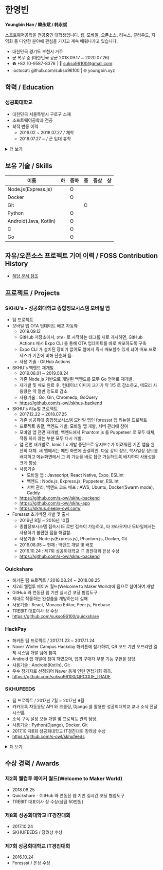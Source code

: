 # 한영빈
**Youngbin Han / 韓永斌 / 韩永斌**

소프트웨어공학을 전공중인 대학생입니다. 웹, 모바일, 오픈소스, 리눅스, 클라우드, 지역화 등 다양한 분야에 관심을 가지고 계속 배워나가고 있습니다.

- 대한민국 경기도 부천시 거주
- 군 복무 중 (대한민국 공군 2018.09.17 ~ 2020.07.26)
- :phone: +82 10-9587-8376 | :email: sukso96100@gmail.com
- :octocat: github.com/sukso96100 | :globe_with_meridians: youngbin.xyz

## 학력 / Education

### 성공회대학교
- 대한민국 서울특별시 구로구 소재
- 소프트웨어공학과 전공
- 학적 변동 이력
  - 2016.02 ~ 2018.07.27 / 재학
  - 2018.07.27 ~ / 군 입대 휴학
  
<details><summary>더 보기</summary>
  
### 시온고등학교
- 대한민국 경기도 부천시 범박동 소재
- 2013.03 ~ 2016.02 / 졸업
</details>

## 보유 기술 / Skills
이름 | 하 | 중하 | 중 | 중상 | 상
--- | --- | --- | --- | --- | ---
Node.js(Express.js) | | O | | | |
Docker | | O | | | |
Git | | | O | | |
Python | | O | | | |
Android(Java, Kotlin) | | O | | | |
C | | O | | | |
Go | | O | | | |

## 자유/오픈소스 프로젝트 기여 이력 / FOSS Contribution History
- [해당 문서 참조](FOSS_CONTRIB_HISTORY.md)

## 프로젝트 / Projects

### SKHU's - 성공회대학교 종합정보시스템 모바일 앱
- 팀 프로젝트
- 모바일 앱 OTA 업데이트 배포 자동화
  - 2019.09.12
  - GitHub 저장소에서, `OTA-` 로 시작하는 태그를 새로 개시하면, GitHub Actions 에서 Expo CLI 를 통해 OTA 업데이트를 바로 배포하도록 구축
  - Expo CLI 가 설치된 장비가 없어도 웹에서 즉시 배포할수 있게 되어 배포 프로세스가 기존에 비해 단순화 됨.
  - 사용 기술 : GitHub Actions
- SKHU's 백엔드 재개발
  - 2019.08.01 ~ 2019.08.24
  - 기존 Node.js 기반으로 개발된 백엔드를 모두 Go 언어로 재개발.
  - 재개발 및 배포 완료 후, 컨테이너 이미지 크기가 약 1/5 로 감소하고, 메모리 사용량은 약 절반 정도로 감소
  - 사용기술 : Go, Gin, Chromedp, GoQuery
  - https://github.com/s-owl/skhus-backend
- SKHU's 리뉴얼 프로젝트
  - 2017.12.22 ~ 2018.07.25
  - 기존 성공회대 종합정보시스템 모바일 앱인 foressst 앱 리뉴얼 프로젝트
  - 프로젝트 총괄, 백엔드 개발, 모바일 앱 개발, 서버 관리에 참여
  - 모바일 앱 전면 재개발, 백엔드에서 Phantom.js 를 Puppeteer 로 모두 대체, 작동 하지 않는 부분 모두 다시 개발.
  - 앱 전면 재개발로, Ionic 1.x 개발 중단으로 유지보수가 어려워진 기존 앱을 완전히 대체. 새 앱에서는 메인 화면에 출결확인, 다음 강의 정보, 학사일정 정보를 배치하고 메뉴화면에서 그 외 기능을 바로 접근 가능하도록 배치하여 사용성을 크게 향상.
  - 사용기술
    - 모바일 앱 : Javascript, React Native, Expo, ESLint
    - 백엔드 : Node.js, Express.js, Puppeteer, ESLint
    - 서버 관리, 백엔드 코드 배포 : AWS, Ubuntu, Docker(Swarm mode), Caddy
  - https://github.com/s-owl/skhu-backend
  - https://github.com/s-owl/skhu-app
  - https://skhus.sleepy-owl.com/
- Foressst 초기버전 개발 및 출시
  - 2016년 8월 ~ 2016년 10월
  - 종합정보시스템 접속시 IE 로만 접속이 가능하고, 타 브라우저나 모바일에서는 사용하기 불편한 점을 해결함.
  - 사용기술 : Node.js(Express.js), Phantom.js, Docker, Git
  - 2016.08.05 ~ 현재 : 백엔드 개발 및 배포
  - 2016.10.24 : 제7회 성공회대학교 IT 경진대회 은상 수상
  - https://github.com/s-owl/skhu-backend

### Quickshare
- 해커톤 팀 프로젝트 / 2018.08.24 ~ 2018.08.25
- 제2회 웰컴투 메이커 월드(Welcome to Maker World)에 팀으로 참여하여 개발
- GitHub 와 연동된 웹 기반 실시간 코딩 협업도구
- 제대로 작동하는 완성품을 개발하는데 실패
- 사용기술 : React, Monaco Editor, Peer.js, Firebase
- TREBIT 대표이사 상 수상
- https://github.com/sukso96100/quickshare

### HackPay
- 해커톤 팀 프로젝트 / 2017.11.23 ~ 2017.11.24
- Naver Winter Campus Hackday 해커톤에 참가하여, QR 코드 기반 오프라인 결제 시스템 개발 팀에 참여.
- Android 앱 개발에 참여 하였으며, 앱의 구매자 부분 기능 구현을 담당.
- 사용기술 : Android(Kotlin), Git
- 우수 참가자로 선정되어 Naver 동계 인턴 면접기회 획득.
- https://github.com/sukso96100/QRCODE_TRADE

### SKHUFEEDS
- 팀 프로젝트 / 2017년 7월 ~ 2017년 9월
- 카카오톡 자동응답 API 와 크롤링, Django 를 활용한 성공회대학교 교내 소식 전달 시스템.
- 소식 구독 설정 모듈 개발 및 프로젝트 관리 담당.
- 사용기술 : Python(Django), Docker, Git
- 2017.10 제8회 성공회대학교 IT경진대회 장려상 수상
- https://github.com/s-owl/skhufeeds

<details><summary>더 보기</summary>
  
### React2 헬스케어 앱 안드로이드 버전 수정작업
- 외주 프로젝트 / 2017.02.02 ~ 2017.02.17
- 금액 : 80만원(팔십만원) / 발주처 : 디앤빌
- 사용기술 : Android(Java)
- 홈 트레이닝 기능 네트워크 오류 처리, 홈 트레이닝 영상 스트리밍 시 앱이 강제종료 되는 버그 수정, 자료 출력 및 전송 버스 수정

### caffe-android-lib 데모용 안드로이드 앱 제작
- 외주 프로젝트 / 2016.11.14 ~ 2016.11.20
- 금액 : 50만원(오십만원) / 발주처 : FALINUX
- 사용기술 : Android(Java)
- 사용자가 앱에서 사진을 촬영하면, 발주처에서 제공한 바이너리를 사진과 함께 실행하여 바이너리가 출력한 내용을 화면에 보여주는 시연용 앱 개발.

</details>



## 수상 경력 / Awards

### 제2회 웰컴투 메이커 월드(Welcome to Maker World)
- 2018.08.25
- Quickshare - GitHub 와 연동된 웹 기반 실시간 코딩 협업도구
- TREBIT 대표이사 상 수상(상금 50만원)

### 제8회 성공회대학교 IT경진대회
- 2017.10.24
- SKHUFEEDS / 장려상 수상

### 제7회 성공회대학교 IT경진대회
- 2016.10.24
- Foressst / 은상 수상
